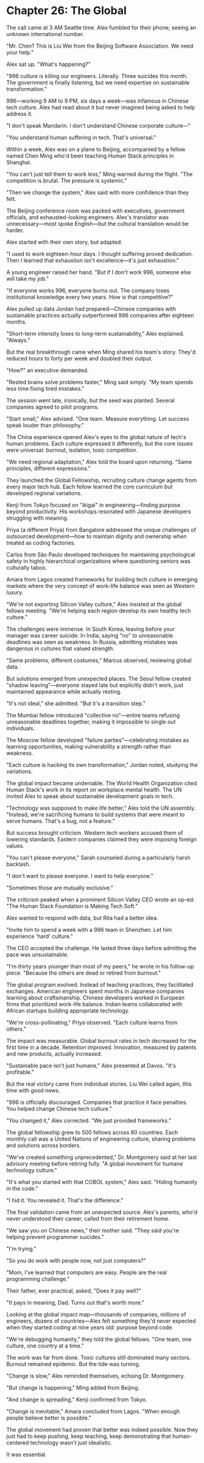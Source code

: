 # Chapter 26: The Global

The call came at 3 AM Seattle time. Alex fumbled for their phone, seeing an unknown international number.

"Mr. Chen? This is Liu Wei from the Beijing Software Association. We need your help."

Alex sat up. "What's happening?"

"996 culture is killing our engineers. Literally. Three suicides this month. The government is finally listening, but we need expertise on sustainable transformation."

996—working 9 AM to 9 PM, six days a week—was infamous in Chinese tech culture. Alex had read about it but never imagined being asked to help address it.

"I don't speak Mandarin. I don't understand Chinese corporate culture—"

"You understand human suffering in tech. That's universal."

Within a week, Alex was on a plane to Beijing, accompanied by a fellow named Chen Ming who'd been teaching Human Stack principles in Shanghai.

"You can't just tell them to work less," Ming warned during the flight. "The competition is brutal. The pressure is systemic."

"Then we change the system," Alex said with more confidence than they felt.

The Beijing conference room was packed with executives, government officials, and exhausted-looking engineers. Alex's translator was unnecessary—most spoke English—but the cultural translation would be harder.

Alex started with their own story, but adapted.

"I used to work eighteen-hour days. I thought suffering proved dedication. Then I learned that exhaustion isn't excellence—it's just exhaustion."

A young engineer raised her hand. "But if I don't work 996, someone else will take my job."

"If everyone works 996, everyone burns out. The company loses institutional knowledge every two years. How is that competitive?"

Alex pulled up data Jordan had prepared—Chinese companies with sustainable practices actually outperformed 996 companies after eighteen months.

"Short-term intensity loses to long-term sustainability," Alex explained. "Always."

But the real breakthrough came when Ming shared his team's story. They'd reduced hours to forty per week and doubled their output.

"How?" an executive demanded.

"Rested brains solve problems faster," Ming said simply. "My team spends less time fixing tired mistakes."

The session went late, ironically, but the seed was planted. Several companies agreed to pilot programs.

"Start small," Alex advised. "One team. Measure everything. Let success speak louder than philosophy."

The China experience opened Alex's eyes to the global nature of tech's human problems. Each culture expressed it differently, but the core issues were universal: burnout, isolation, toxic competition.

"We need regional adaptation," Alex told the board upon returning. "Same principles, different expressions."

They launched the Global Fellowship, recruiting culture change agents from every major tech hub. Each fellow learned the core curriculum but developed regional variations.

Kenji from Tokyo focused on "ikigai" in engineering—finding purpose beyond productivity. His workshops resonated with Japanese developers struggling with meaning.

Priya (a different Priya) from Bangalore addressed the unique challenges of outsourced development—how to maintain dignity and ownership when treated as coding factories.

Carlos from São Paulo developed techniques for maintaining psychological safety in highly hierarchical organizations where questioning seniors was culturally taboo.

Amara from Lagos created frameworks for building tech culture in emerging markets where the very concept of work-life balance was seen as Western luxury.

"We're not exporting Silicon Valley culture," Alex insisted at the global fellows meeting. "We're helping each region develop its own healthy tech culture."

The challenges were immense. In South Korea, leaving before your manager was career suicide. In India, saying "no" to unreasonable deadlines was seen as weakness. In Russia, admitting mistakes was dangerous in cultures that valued strength.

"Same problems, different costumes," Marcus observed, reviewing global data.

But solutions emerged from unexpected places. The Seoul fellow created "shadow leaving"—everyone stayed late but explicitly didn't work, just maintained appearance while actually resting.

"It's not ideal," she admitted. "But it's a transition step."

The Mumbai fellow introduced "collective no"—entire teams refusing unreasonable deadlines together, making it impossible to single out individuals.

The Moscow fellow developed "failure parties"—celebrating mistakes as learning opportunities, making vulnerability a strength rather than weakness.

"Each culture is hacking its own transformation," Jordan noted, studying the variations.

The global impact became undeniable. The World Health Organization cited Human Stack's work in its report on workplace mental health. The UN invited Alex to speak about sustainable development goals in tech.

"Technology was supposed to make life better," Alex told the UN assembly. "Instead, we're sacrificing humans to build systems that were meant to serve humans. That's a bug, not a feature."

But success brought criticism. Western tech workers accused them of lowering standards. Eastern companies claimed they were imposing foreign values.

"You can't please everyone," Sarah counseled during a particularly harsh backlash.

"I don't want to please everyone. I want to help everyone."

"Sometimes those are mutually exclusive."

The criticism peaked when a prominent Silicon Valley CEO wrote an op-ed: "The Human Stack Foundation is Making Tech Soft."

Alex wanted to respond with data, but Rita had a better idea.

"Invite him to spend a week with a 996 team in Shenzhen. Let him experience 'hard' culture."

The CEO accepted the challenge. He lasted three days before admitting the pace was unsustainable.

"I'm thirty years younger than most of my peers," he wrote in his follow-up piece. "Because the others are dead or retired from burnout."

The global program evolved. Instead of teaching practices, they facilitated exchanges. American engineers spent months in Japanese companies learning about craftsmanship. Chinese developers worked in European firms that prioritized work-life balance. Indian teams collaborated with African startups building appropriate technology.

"We're cross-pollinating," Priya observed. "Each culture learns from others."

The impact was measurable. Global burnout rates in tech decreased for the first time in a decade. Retention improved. Innovation, measured by patents and new products, actually increased.

"Sustainable pace isn't just humane," Alex presented at Davos. "It's profitable."

But the real victory came from individual stories. Liu Wei called again, this time with good news.

"996 is officially discouraged. Companies that practice it face penalties. You helped change Chinese tech culture."

"You changed it," Alex corrected. "We just provided frameworks."

The global fellowship grew to 500 fellows across 80 countries. Each monthly call was a United Nations of engineering culture, sharing problems and solutions across borders.

"We've created something unprecedented," Dr. Montgomery said at her last advisory meeting before retiring fully. "A global movement for humane technology culture."

"It's what you started with that COBOL system," Alex said. "Hiding humanity in the code."

"I hid it. You revealed it. That's the difference."

The final validation came from an unexpected source: Alex's parents, who'd never understood their career, called from their retirement home.

"We saw you on Chinese news," their mother said. "They said you're helping prevent programmer suicides."

"I'm trying."

"So you do work with people now, not just computers?"

"Mom, I've learned that computers are easy. People are the real programming challenge."

Their father, ever practical, asked, "Does it pay well?"

"It pays in meaning, Dad. Turns out that's worth more."

Looking at the global impact map—thousands of companies, millions of engineers, dozens of countries—Alex felt something they'd never expected when they started coding at nine years old: purpose beyond code.

"We're debugging humanity," they told the global fellows. "One team, one culture, one country at a time."

The work was far from done. Toxic cultures still dominated many sectors. Burnout remained epidemic. But the tide was turning.

"Change is slow," Alex reminded themselves, echoing Dr. Montgomery.

"But change is happening," Ming added from Beijing.

"And change is spreading," Kenji confirmed from Tokyo.

"Change is inevitable," Amara concluded from Lagos. "When enough people believe better is possible."

The global movement had proven that better was indeed possible. Now they just had to keep pushing, keep teaching, keep demonstrating that human-centered technology wasn't just idealistic.

It was essential.